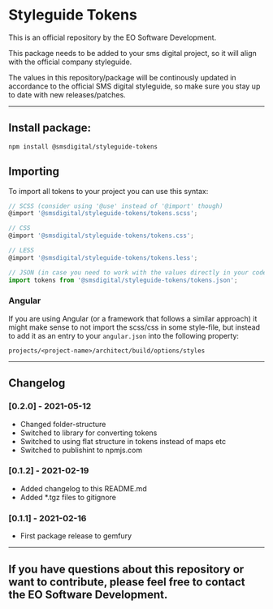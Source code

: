 # Styleguide Tokens

This is an official repository by the EO Software Development.

This package needs to be added to your sms digital project, so it will align with the official company styleguide.

The values in this repository/package will be continously updated in accordance to the official SMS digital styleguide, so make sure you stay up to date with new releases/patches.

---
## Install package:
```
npm install @smsdigital/styleguide-tokens
```

## Importing
To import all tokens to your project you can use this syntax:
```js
// SCSS (consider using '@use' instead of '@import' though)
@import '@smsdigital/styleguide-tokens/tokens.scss';

// CSS
@import '@smsdigital/styleguide-tokens/tokens.css';

// LESS
@import '@smsdigital/styleguide-tokens/tokens.less';

// JSON (in case you need to work with the values directly in your code)
import tokens from '@smsdigital/styleguide-tokens/tokens.json';
```
### Angular
If you are using Angular (or a framework that follows a similar approach) it might make sense to not import the scss/css in some style-file, but instead to add it as an entry to your `angular.json` into the following property:

`projects/<project-name>/architect/build/options/styles`

----
## Changelog
### [0.2.0] - 2021-05-12
- Changed folder-structure
- Switched to library for converting tokens
- Switched to using flat structure in tokens instead of maps etc
- Switched to publishint to npmjs.com
### [0.1.2] - 2021-02-19
- Added changelog to this README.md
- Added *.tgz files to gitignore
### [0.1.1] - 2021-02-16
- First package release to gemfury
----

## If you have questions about this repository or want to contribute, please feel free to contact the EO Software Development.
